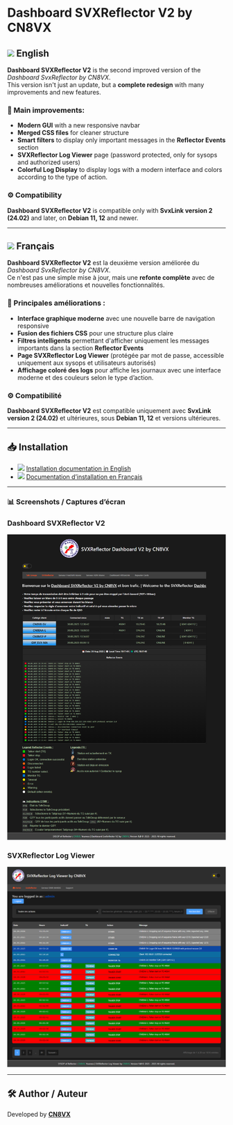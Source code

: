 # Dashboard SVXReflector V2 by CN8VX

## <img src="https://flagcdn.com/w20/us.png" width="30"/> English
**Dashboard SVXReflector V2** is the second improved version of the *Dashboard SvxReflector by CN8VX*.  
This version isn't just an update, but a **complete redesign** with many improvements and new features.

### 🚀 Main improvements:
- **Modern GUI** with a new responsive navbar  
- **Merged CSS files** for cleaner structure  
- **Smart filters** to display only important messages in the **Reflector Events** section  
- **SVXReflector Log Viewer** page (password protected, only for sysops and authorized users)  
- **Colorful Log Display** to display logs with a modern interface and colors according to the type of action. 

### ⚙️ Compatibility
**Dashboard SVXReflector V2** is compatible only with **SvxLink version 2 (24.02)** and later, on **Debian 11, 12** and newer.

---

## <img src="https://flagcdn.com/w20/fr.png" width="30"/> Français
**Dashboard SVXReflector V2** est la deuxième version améliorée du *Dashboard SvxReflector by CN8VX*.  
Ce n'est pas une simple mise à jour, mais une **refonte complète** avec de nombreuses améliorations et nouvelles fonctionnalités.

### 🚀 Principales améliorations :  
- **Interface graphique moderne** avec une nouvelle barre de navigation responsive  
- **Fusion des fichiers CSS** pour une structure plus claire  
- **Filtres intelligents** permettant d'afficher uniquement les messages importants dans la section **Reflector Events**  
- **Page SVXReflector Log Viewer** (protégée par mot de passe, accessible uniquement aux sysops et utilisateurs autorisés)  
- **Affichage coloré des logs** pour affiche les journaux avec une interface moderne et des couleurs selon le type d’action.  

### ⚙️ Compatibilité
**Dashboard SVXReflector V2** est compatible uniquement avec **SvxLink version 2 (24.02)** et ultérieures, sous **Debian 11, 12** et versions ultérieures.

---

## 📥 Installation
- <img src="https://flagcdn.com/w20/us.png" width="30"/> [Installation documentation in English](docs/README_EN.md)  
- <img src="https://flagcdn.com/w20/fr.png" width="30"/> [Documentation d’installation en Français](docs/README_FR.md)

---

### 📊 Screenshots / Captures d’écran

### Dashboard SVXReflector V2
![Dashboard SVXReflector V2](img/Dashboard_SVXReflector_V2.png)

### SVXReflector Log Viewer
![SVXReflector Log Viewer](img/SVXReflector_Log_Viewer.png)

---

## 🛠 Author / Auteur
Developed by [**CN8VX**](https://www.qrz.com/db/CN8VX)
